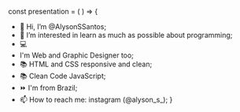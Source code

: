 const presentation = ( ) => {
- 👋 Hi, I’m @AlysonSSantos;
- 👀 I’m interested in learn as much as possible about programming;
- 💻 
- I'm Web and Graphic Designer too;
- 📚 HTML and CSS responsive and clean;
- 📚 Clean Code JavaScript;
- ⏩ I'm from Brazil;
- 📫 How to reach me: instagram (@alyson_s_); 
}
